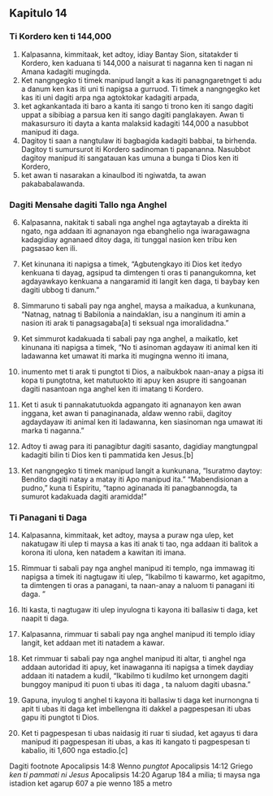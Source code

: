 Kapitulo 14
-----------

### Ti Kordero ken ti 144,000

1. Kalpasanna, kimmitaak, ket adtoy, idiay Bantay Sion, sitatakder ti Kordero, ken kaduana ti 144,000 a naisurat ti naganna ken ti nagan ni Amana kadagiti mugingda.
2. Ket nangngegko ti timek manipud langit a kas iti panagngaretnget ti adu a danum ken kas iti uni ti napigsa a gurruod. Ti timek a nangngegko ket kas iti uni dagiti arpa nga agtoktokar kadagiti arpada,
3. ket agkankantada iti baro a kanta iti sango ti trono ken iti sango dagiti uppat a sibibiag a parsua ken iti sango dagiti panglakayen. Awan ti makasursuro iti dayta a kanta malaksid kadagiti 144,000 a nasubbot manipud iti daga.
4. Dagitoy ti saan a nangtulaw iti bagbagida kadagiti babbai, ta birhenda. Dagitoy ti sumursurot iti Kordero sadinoman ti papananna. Nasubbot dagitoy manipud iti sangatauan kas umuna a bunga ti Dios ken iti Kordero,
5. ket awan ti nasarakan a kinaulbod iti ngiwatda, ta awan pakababalawanda.

### Dagiti Mensahe dagiti Tallo nga Anghel

6. Kalpasanna, nakitak ti sabali nga anghel nga agtaytayab a direkta iti ngato, nga addaan iti agnanayon nga ebanghelio nga iwaragawagna kadagidiay agnanaed ditoy daga, iti tunggal nasion ken tribu ken pagsasao ken ili.
7. Ket kinunana iti napigsa a timek, “Agbutengkayo iti Dios ket itedyo kenkuana ti dayag, agsipud ta dimtengen ti oras ti panangukomna, ket agdayawkayo kenkuana a nangaramid iti langit ken daga, ti baybay ken dagiti ubbog ti danum.”

8. Simmaruno ti sabali pay nga anghel, maysa a maikadua, a kunkunana, “Natnag, natnag ti Babilonia a naindaklan, isu a nanginum iti amin a nasion iti arak ti panagsagaba[a] ti seksual nga imoralidadna.”

9. Ket simmurot kadakuada ti sabali pay nga anghel, a maikatlo, ket kinunana iti napigsa a timek, “No ti asinoman agdayaw iti animal ken iti ladawanna ket umawat iti marka iti mugingna wenno iti imana,
10. inumento met ti arak ti pungtot ti Dios, a naibukbok naan-anay a pigsa iti kopa ti pungtotna, ket matutuokto iti apuy ken asupre iti sangoanan dagiti nasantoan nga anghel ken iti imatang ti Kordero.
11. Ket ti asuk ti pannakatutuokda agpangato iti agnanayon ken awan inggana, ket awan ti panaginanada, aldaw wenno rabii, dagitoy agdaydayaw iti animal ken iti ladawanna, ken siasinoman nga umawat iti marka ti naganna.”

12. Adtoy ti awag para iti panagibtur dagiti sasanto, dagidiay mangtungpal kadagiti bilin ti Dios ken ti pammatida ken Jesus.[b]

13. Ket nangngegko ti timek manipud langit a kunkunana, “Isuratmo daytoy: Bendito dagiti natay a matay iti Apo manipud ita.” “Mabendisionan a pudno,” kuna ti Espiritu, “tapno aginanada iti panagbannogda, ta sumurot kadakuada dagiti aramidda!”

### Ti Panagani ti Daga

14. Kalpasanna, kimmitaak, ket adtoy, maysa a puraw nga ulep, ket nakatugaw iti ulep ti maysa a kas iti anak ti tao, nga addaan iti balitok a korona iti ulona, ken natadem a kawitan iti imana.
15. Rimmuar ti sabali pay nga anghel manipud iti templo, nga immawag iti napigsa a timek iti nagtugaw iti ulep, “Ikabilmo ti kawarmo, ket agapitmo, ta dimtengen ti oras a panagani, ta naan-anay a naluom ti panagani iti daga. ”
16. Iti kasta, ti nagtugaw iti ulep inyulogna ti kayona iti ballasiw ti daga, ket naapit ti daga.

17. Kalpasanna, rimmuar ti sabali pay nga anghel manipud iti templo idiay langit, ket addaan met iti natadem a kawar.
18. Ket rimmuar ti sabali pay nga anghel manipud iti altar, ti anghel nga addaan autoridad iti apuy, ket inawaganna iti napigsa a timek daydiay addaan iti natadem a kudil, “Ikabilmo ti kudilmo ket urnongem dagiti bunggoy manipud iti puon ti ubas iti daga , ta naluom dagiti ubasna.”
19. Gapuna, inyulog ti anghel ti kayona iti ballasiw ti daga ket inurnongna ti apit ti ubas iti daga ket imbellengna iti dakkel a pagpespesan iti ubas gapu iti pungtot ti Dios.
20. Ket ti pagpespesan ti ubas naidasig iti ruar ti siudad, ket agayus ti dara manipud iti pagpespesan iti ubas, a kas iti kangato ti pagpespesan ti kabalio, iti 1,600 nga estadio.[c]

Dagiti footnote
Apocalipsis 14:8 Wenno *pungtot*
Apocalipsis 14:12 Griego *ken ti pammati ni Jesus*
Apocalipsis 14:20 Agarup 184 a milia; ti maysa nga istadion ket agarup 607 a pie wenno 185 a metro